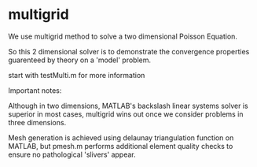 # multigrid

We use multigrid method to solve a two dimensional Poisson Equation.

So this 2 dimensional solver is to demonstrate the convergence properties guarenteed by theory on a 'model' problem.

start with testMulti.m for more information

Important notes:

Although in two dimensions, MATLAB's backslash linear systems solver is superior in most cases, multigrid wins out once we consider problems in three dimensions. 

Mesh generation is achieved using delaunay triangulation function on MATLAB, but pmesh.m performs additional element quality checks to ensure no pathological 'slivers' appear.






